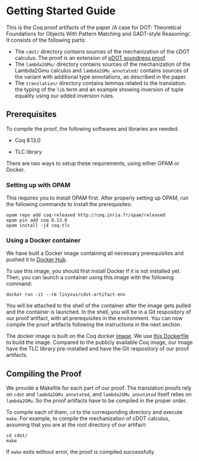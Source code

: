 # Getting Started Guide

This is the Coq proof artifacts of the paper /A case for DOT: Theoretical Foundations for Objects With Pattern Matching and GADT-style Reasoning/. It consists of the following parts:

- The `cdot/` directory contains sources of the mechanization of the cDOT calculus.
  The proof is an extension of [pDOT soundness proof](https://github.com/amaurremi/dot-calculus/tree/master/src/extensions/paths).
- The `lambda2GMu/` directory contains sources of the mechanization of the Lambda2Gmu calculus and `lambda2GMu_annotated/` contains sources of the variant with additional type annotations, as described in the paper.
- The `translation/` directory contains lemmas related to the translation: the typing of the `lib` term and an example showing inversion of tuple equality using our added inversion rules.

## Prerequisites

To compile the proof, the following softwares and libraries are needed.

- Coq 8.13.0

- TLC library

There are two ways to setup these requirements, using either OPAM or Docker.

### Setting up with OPAM

This requires you to install OPAM first. After properly setting up OPAM, run the following commands to install the prerequisites:
```
opam repo add coq-released http://coq.inria.fr/opam/released
opam pin add coq 8.13.0
opam install -j4 coq-tlc
```

### Using a Docker container

We have built a Docker image containing all necessary prerequisites and pushed it to [Docker Hub](https://hub.docker.com/r/linyxus/cdot-artifact-env).

To use this image, you should first install Docker if it is not installed yet. Then, you can launch a container using this image with the following command:
```
docker run -it --rm linyxus/cdot-artifact-env
```
You will be attached to the shell of the container after the image gets pulled and the container is launched. In the shell, you will be in a Git respository of our proof artifact, with all prerequisites in the environment. You can now compile the proof artifacts following the instructions in the next section.

The docker image is built on the Coq docker [image](https://hub.docker.com/r/coqorg/coq/). We use [this Dockerfile](https://github.com/Linyxus/cdot-calculus/blob/paper/Dockerfile) to build the image. Compared to the publicly available Coq image, our image have the TLC library pre-installed and have the Git respository of our proof artifacts.

## Compiling the Proof

We provide a Makefile for each part of our proof. The translation proofs rely on `cdot` and `lambda2GMu_annotated`, and `lambda2GMu_annotated` itself relies on `lambda2GMu`. So the proof artifacts have to be compiled in the proper order.

To compile each of them, `cd` to the corresponding directory and execute `make`. For example, to compile the mechanization of cDOT calculus, assuming that you are at the root directory of our artifact:
```
cd cdot/
make
```

If `make` exits without error, the proof is compiled successfully.

